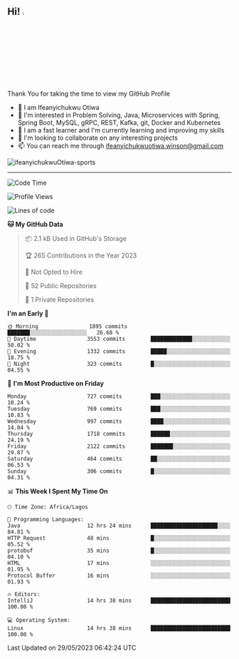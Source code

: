 <!-- BLOG-POST-LIST:START --><!-- BLOG-POST-LIST:END -->

## Hi! <img src="https://media.giphy.com/media/hvRJCLFzcasrR4ia7z/giphy.gif" width="4%"> 

Thank You for taking the time to view my GitHub Profile

- 👋 I am Ifeanyichukwu Otiwa
- 👀 I'm interested in Problem Solving, Java, Microservices with Spring, Spring Boot, MySQL, gRPC, REST, Kafka, git, Docker and Kubernetes
- 🌱 I am a fast learner and I'm currently learning and improving my skills
- 💞️ I'm looking to collaborate on any interesting projects
- 📫 You can reach me through ifeanyichukwuotiwa.winson@gmail.com

<p align="left" marginTop="10px"> <img src="https://komarev.com/ghpvc/?username=ifeanyichukwuOtiwa-sports&label=Profile%20views&color=0e75b6&style=for-the-badge" alt="ifeanyichukwuOtiwa-sports" /> </p>

***

<!--START_SECTION:waka-->
![Code Time](http://img.shields.io/badge/Code%20Time-1%2C396%20hrs%2023%20mins-blue)

![Profile Views](http://img.shields.io/badge/Profile%20Views-9-blue)

![Lines of code](https://img.shields.io/badge/From%20Hello%20World%20I%27ve%20Written-2.2%20million%20lines%20of%20code-blue)

**🐱 My GitHub Data** 

> 📦 2.1 kB Used in GitHub's Storage 
 > 
> 🏆 265 Contributions in the Year 2023
 > 
> 🚫 Not Opted to Hire
 > 
> 📜 52 Public Repositories 
 > 
> 🔑 1 Private Repositories 
 > 
**I'm an Early 🐤** 

```text
🌞 Morning                1895 commits        ███████░░░░░░░░░░░░░░░░░░   26.68 % 
🌆 Daytime                3553 commits        █████████████░░░░░░░░░░░░   50.02 % 
🌃 Evening                1332 commits        █████░░░░░░░░░░░░░░░░░░░░   18.75 % 
🌙 Night                  323 commits         █░░░░░░░░░░░░░░░░░░░░░░░░   04.55 % 
```
📅 **I'm Most Productive on Friday** 

```text
Monday                   727 commits         ███░░░░░░░░░░░░░░░░░░░░░░   10.24 % 
Tuesday                  769 commits         ███░░░░░░░░░░░░░░░░░░░░░░   10.83 % 
Wednesday                997 commits         ████░░░░░░░░░░░░░░░░░░░░░   14.04 % 
Thursday                 1718 commits        ██████░░░░░░░░░░░░░░░░░░░   24.19 % 
Friday                   2122 commits        ███████░░░░░░░░░░░░░░░░░░   29.87 % 
Saturday                 464 commits         ██░░░░░░░░░░░░░░░░░░░░░░░   06.53 % 
Sunday                   306 commits         █░░░░░░░░░░░░░░░░░░░░░░░░   04.31 % 
```


📊 **This Week I Spent My Time On** 

```text
🕑︎ Time Zone: Africa/Lagos

💬 Programming Languages: 
Java                     12 hrs 24 mins      █████████████████████░░░░   84.81 % 
HTTP Request             48 mins             █░░░░░░░░░░░░░░░░░░░░░░░░   05.52 % 
protobuf                 35 mins             █░░░░░░░░░░░░░░░░░░░░░░░░   04.10 % 
HTML                     17 mins             ░░░░░░░░░░░░░░░░░░░░░░░░░   01.95 % 
Protocol Buffer          16 mins             ░░░░░░░░░░░░░░░░░░░░░░░░░   01.93 % 

🔥 Editors: 
IntelliJ                 14 hrs 38 mins      █████████████████████████   100.00 % 

💻 Operating System: 
Linux                    14 hrs 38 mins      █████████████████████████   100.00 % 
```


 Last Updated on 29/05/2023 06:42:24 UTC
<!--END_SECTION:waka-->

<!--
<p align="center">
![trophy](https://github-profile-trophy.vercel.app/?username=ifeanyichukwuOtiwa-sports&theme=onedark) (https://github.com/ryo-ma/github-profile-trophy)
</p>
-->

<!---
ifeanyi-otiwa/ifeanyi-otiwa is a ✨ special ✨ repository because its `README.md` (this file) appears on your GitHub profile.
You can click the Preview link to take a look at your changes.
--->
